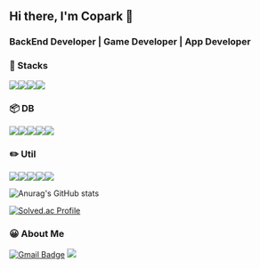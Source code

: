## Hi there, I'm Copark 👋

### BackEnd Developer | Game Developer | App Developer

### 🔨 Stacks

<img src="https://img.shields.io/badge/Spring-6DB33F?style=flat-square&logo=spring&logoColor=white"/><img src="https://img.shields.io/badge/SpringBoot-DB33F?style=flat-square&logo=springboot&logoColor=white"/><img src="https://img.shields.io/badge/CSharp-239120?style=flat-square&logo=csharp&logoColor=white"/><img src="https://img.shields.io/badge/Dart-0175C2?style=flat-square&logo=dart&logoColor=white"/>

### 📦 DB

<img src="https://img.shields.io/badge/MySQL-4479A1?style=flat-square&logo=mysql&logoColor=white"/><img src="https://img.shields.io/badge/PostgreSQL-4169E1?style=flat-square&logo=postgresql&logoColor=white"/><img src="https://img.shields.io/badge/Redis-DC382D?style=flat-square&logo=redis&logoColor=white"/><img src="https://img.shields.io/badge/MongoDB-47A248?style=flat-square&logo=mongodb&logoColor=white"/><img src="https://img.shields.io/badge/ElasticSearch-005571?style=flat-square&logo=elasticsearch&logoColor=white"/>

### ✏️ Util
<img src="https://img.shields.io/badge/AWS-232F3E?style=flat-square&logo=amazonaws&logoColor=white"/><img src="https://img.shields.io/badge/Docker-2496ED?style=flat-square&logo=docker&logoColor=white"/><img src="https://img.shields.io/badge/Postman-FF6C37?style=flat-square&logo=postman&logoColor=white"/><img src="https://img.shields.io/badge/Flutter-02569B?style=flat-square&logo=flutter&logoColor=white"/><img src="https://img.shields.io/badge/VSCode-007ACC?style=flat-square&logo=visualstudiocode&logoColor=white"/>

![Anurag's GitHub stats](https://github-readme-stats.vercel.app/api?username=copark-dev&show_icons=true&theme=radical)

[![Solved.ac Profile](http://mazassumnida.wtf/api/v2/generate_badge?boj=copark_dev)](https://solved.ac/copark_dev/)

### 😀 About Me
[![Gmail Badge](https://img.shields.io/badge/Gmail-d14836?style=flat-square&logo=Gmail&logoColor=white&link=mailto:copark.dev@gmail.com)](copark.dev@gmail.com) <a href="https://velog.io/@copark_dev"><img src="https://img.shields.io/badge/Tech%20Blog-11B48A?style=flat-square&logo=Vimeo&logoColor=white&link=https://velog.io/@copark_dev"/></a>



